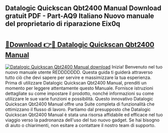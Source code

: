 ## Datalogic Quickscan Qbt2400 Manual Download gratuit PDF - Part-AQ9 Italiano Nuovo manuale del proprietario di riparazione Eix0q

# <h2><a href="http://dfbe8j.blite.top/?on=Datalogic+Quickscan+Qbt2400+Manual">🔗Download 👉🔴 Datalogic Quickscan Qbt2400 Manual</a></h2>

[![Datalogic Quickscan Qbt2400 Manual download](https://i.imgur.com/lujVjoI.png)](http://dfbe8j.blite.top/?on=Datalogic+Quickscan+Qbt2400+Manual)
Inizia! Benvenuto nel tuo nuovo manuale utente REDDDDDDD. Questa guida ti guiderà attraverso tutto ciò che devi sapere per servire e massimizzare la tua esperienza. Prima di utilizzare Datalogic Quickscan Qbt2400 Manual, prenditi un momento per leggere attentamente questo Manuale. Fornisce istruzioni dettagliate su come impostare il prodotto, nonché informazioni su come utilizzare le sue varie funzioni e possibilità. Questo innovativo Datalogic Quickscan Qbt2400 Manual offre una Suite completa di funzionalità che ottimizzano il flusso di lavoro. Partiamo dal presupposto che Datalogic Quickscan Qbt2400 Manual è stata una risorsa affidabile ed efficace nel tuo viaggio verso la padronanza dell'uso del tuo nuovo gadget. Se hai bisogno di aiuto o chiarimenti, non esitare a contattare il nostro team di supporto.
